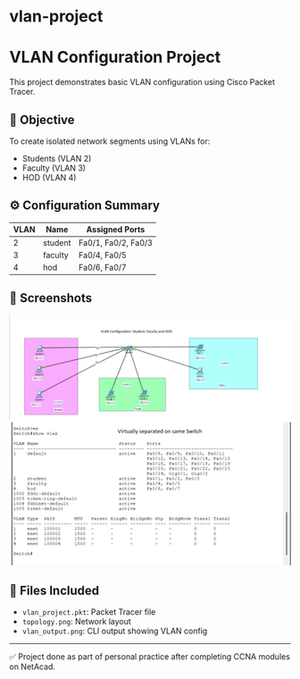 # vlan-project

# VLAN Configuration Project

This project demonstrates basic VLAN configuration using Cisco Packet Tracer.

## 🎯 Objective
To create isolated network segments using VLANs for:
- Students (VLAN 2)
- Faculty (VLAN 3)
- HOD (VLAN 4)

## ⚙️ Configuration Summary

| VLAN | Name     | Assigned Ports     |
|------|----------|--------------------|
| 2    | student  | Fa0/1, Fa0/2, Fa0/3 |
| 3    | faculty  | Fa0/4, Fa0/5        |
| 4    | hod      | Fa0/6, Fa0/7        |

## 📸 Screenshots
![Topology](./Topolgy.png)
![VLAN Output](./VLAN_output.png)


## 📁 Files Included
- `vlan_project.pkt`: Packet Tracer file
- `topology.png`: Network layout
- `vlan_output.png`: CLI output showing VLAN config

---

✅ Project done as part of personal practice after completing CCNA modules on NetAcad.
